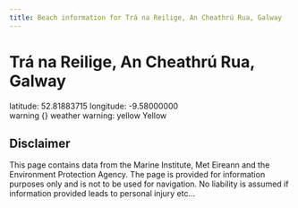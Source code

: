 ```yaml
---
title: Beach information for Trá na Reilige, An Cheathrú Rua, Galway
---
```

# Trá na Reilige, An Cheathrú Rua, Galway 

<div class="location-info">latitude: 52.81883715 longitude: -9.58000000</div>
<div class="met-eireann-warnings"><span class="material-icons {}-warning">warning</span>&nbsp;{} weather warning: yellow Yellow&nbsp;</div>
<div></div>

## Disclaimer

This page contains data from the Marine Institute, 
Met Eireann and the Environment Protection Agency. The page is provided for
information purposes only and is not to be used for navigation. No liability 
is assumed if information provided leads to personal injury etc...